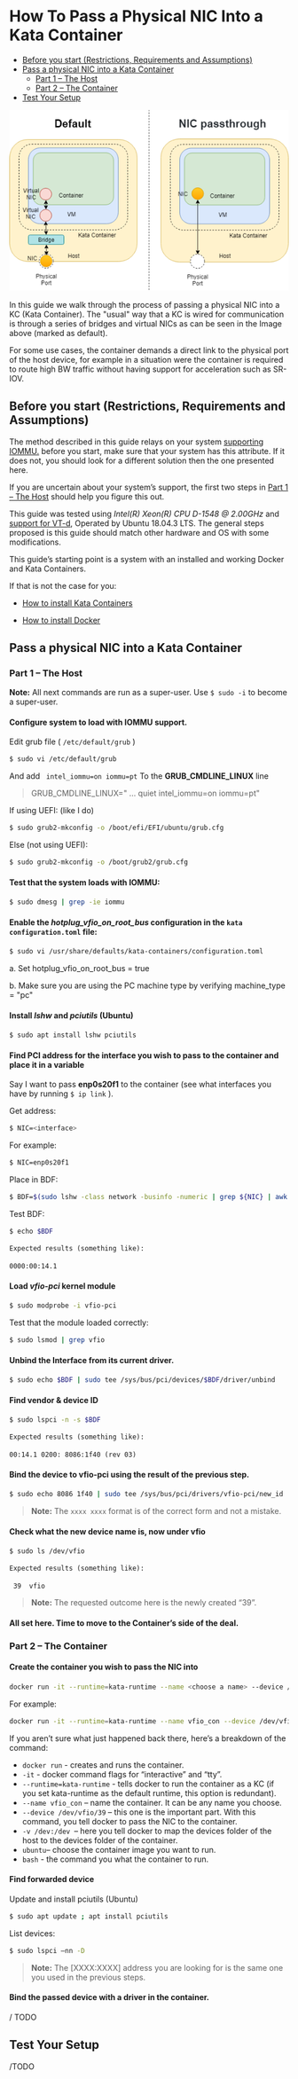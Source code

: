 # How To Pass a Physical NIC Into a Kata Container

* [Before you start (Restrictions, Requirements and Assumptions)](#before-you-start-restrictions-requirements-and-assumptions)
* [Pass a physical NIC into a Kata Container](#Pass-a-physical-NIC-into-a-Kata-Container)
  * [Part 1 – The Host](#part-1--the-host)
  * [Part 2 – The Container](#part-2--the-container)
* [Test Your Setup](#Test-Your-Setup)

![](./images/NIC%20passthrough%20Diagram.png)


In this guide we walk through the process of passing a physical NIC into a KC (Kata Container). The "usual" way that a KC is wired for communication is through a series of bridges and virtual NICs as can be seen in the Image above (marked as default). 

For some use cases, the container demands a direct link to the physical port of the host device, for example in a situation were the container is required to route high BW traffic without having support for acceleration such as SR-IOV.

## Before you start (Restrictions, Requirements and Assumptions)  

The method described in this guide relays on your system [supporting  IOMMU.]( https://en.wikipedia.org/wiki/Input–output_memory_management_unit#Published_specifications) before you start, make sure that your system has this attribute. If it does not, you should look for a different solution then the one presented here. 

If you are uncertain about your system’s support, the first two steps in [Part 1 – The Host](#part-1--the-host) should help you figure this out. 

 This guide was tested using *Intel(R) Xeon(R) CPU D-1548 @ 2.00GHz* and [support for VT-d](https://en.wikipedia.org/wiki/X86_virtualization#Intel-VT-d), Operated by Ubuntu 18.04.3 LTS. The general steps proposed is this guide should match other hardware and OS with some modifications.

This guide’s starting point is a system with an installed and working Docker and Kata Containers.

If that is not the case for you:

- [How to install Kata Containers](https://github.com/kata-containers/documentation/tree/master/install)

- [How to install Docker](https://github.com/kata-containers/documentation/blob/master/install/docker/ubuntu-docker-install.md) 



## Pass a physical NIC into a Kata Container 

### Part 1 – The Host

**Note:** All next commands are run as a super-user. Use `$ sudo -i` to become a super-user.



#### Configure system to load with IOMMU support.

   Edit grub file ( `/etc/default/grub` )

```bash
$ sudo vi /etc/default/grub
```

And add ` intel_iommu=on iommu=pt` To the **GRUB_CMDLINE_LINUX** line 

> GRUB_CMDLINE_LINUX=" … quiet intel_iommu=on iommu=pt"



If using UEFI: (like I do) 

```bash
$ sudo grub2-mkconfig -o /boot/efi/EFI/ubuntu/grub.cfg
```

Else (not using UEFI):

```bash
$ sudo grub2-mkconfig -o /boot/grub2/grub.cfg
```

#### Test that the system loads with IOMMU:

```bash
$ sudo dmesg | grep -ie iommu
```


#### Enable the *hotplug_vfio_on_root_bus* configuration in the `kata configuration.toml` file:

```bash
$ sudo vi /usr/share/defaults/kata-containers/configuration.toml
```
a. Set hotplug_vfio_on_root_bus = true

b. Make sure you are using the PC machine type by verifying machine_type = "pc"



#### Install *lshw* and *pciutils* (Ubuntu)

```bash
$ sudo apt install lshw pciutils
```


#### Find PCI address for the interface you wish to pass to the container and place it in a variable

Say I want to pass **enp0s20f1** to the container (see what interfaces you have by running `$ ip link` ). 

Get address: 

```bash
$ NIC=<interface>
```
For example: 
```bash
$ NIC=enp0s20f1
```
Place in BDF:
```bash
$ BDF=$(sudo lshw -class network -businfo -numeric | grep ${NIC} | awk '{print $1;}' | cut -d@ -f2)
```
Test BDF:
```bash
$ echo $BDF
```

```
Expected results (something like):

0000:00:14.1
```

#### Load *vfio-pci*  kernel module

```bash
$ sudo modprobe -i vfio-pci
```
Test that the module loaded correctly: 

```bash
$ sudo lsmod | grep vfio
```

#### Unbind the Interface from its current driver. 

```bash
$ sudo echo $BDF | sudo tee /sys/bus/pci/devices/$BDF/driver/unbind
```

#### Find vendor & device ID

```bash
$ sudo lspci -n -s $BDF
```

```
Expected results (something like):

00:14.1 0200: 8086:1f40 (rev 03)
```


#### Bind the device to vfio-pci using the result of the previous step.

```bash
$ sudo echo 8086 1f40 | sudo tee /sys/bus/pci/drivers/vfio-pci/new_id
```

> **Note:** The ` xxxx xxxx ` format is of the correct form and not a mistake.

#### Check what the new device name is, now under vfio

```bash
$ sudo ls /dev/vfio
```
```
Expected results (something like):

 39  vfio
```

> **Note:** The requested outcome here is the newly created “39”.

#### All set here. Time to move to the Container’s side of the deal.


### Part 2 – The Container

#### Create the container you wish to pass the NIC into

```bash
docker run -it --runtime=kata-runtime --name <choose a name> --device /dev/vfio/<device name from previous step> -v /dev:/dev <image> <command>
```
   For example:

```bash
docker run -it --runtime=kata-runtime --name vfio_con --device /dev/vfio/39 -v /dev:/dev ubuntu bash
```
If you aren’t sure what just happened back there, here’s a breakdown of the command:
- `docker run` - creates and runs the container. 
- ` -it ` - docker command flags for “interactive” and “tty”.
- ` --runtime=kata-runtime ` - tells docker to run the container as a KC (if you set kata-runtime as the default runtime, this option is redundant).
- ` --name vfio_con ` – name the container. It can be any name you choose. 
- ` --device /dev/vfio/39 ` – this one is the important part. With this command, you tell docker to pass the NIC to the container. 
- `-v /dev:/dev `– here you tell docker to map the devices folder of the host to the devices folder of the container.
- ` ubuntu `– choose the container image you want to run. 
- ` bash ` - the command you what the container to run. 

 

#### Find forwarded device
Update and install pciutils (Ubuntu)

```bash
$ sudo apt update ; apt install pciutils
```

List devices:
```bash
$ sudo lspci –nn -D
```

> **Note:** The [XXXX:XXXX] address you are looking for is the same one you used in the previous steps.

#### Bind the passed device with a driver in the container.
/ TODO

## Test Your Setup
/TODO
